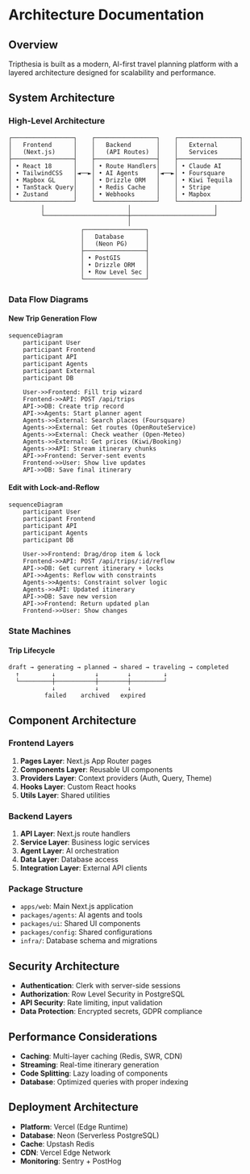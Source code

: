# Architecture Documentation

## Overview
Tripthesia is built as a modern, AI-first travel planning platform with a layered architecture designed for scalability and performance.

## System Architecture

### High-Level Architecture
```
┌─────────────────┐    ┌─────────────────┐    ┌─────────────────┐
│   Frontend      │    │   Backend       │    │   External      │
│   (Next.js)     │    │   (API Routes)  │    │   Services      │
├─────────────────┤    ├─────────────────┤    ├─────────────────┤
│ • React 18      │    │ • Route Handlers│    │ • Claude AI     │
│ • TailwindCSS   │◄──►│ • AI Agents     │◄──►│ • Foursquare    │
│ • Mapbox GL     │    │ • Drizzle ORM   │    │ • Kiwi Tequila  │
│ • TanStack Query│    │ • Redis Cache   │    │ • Stripe        │
│ • Zustand       │    │ • Webhooks      │    │ • Mapbox        │
└─────────────────┘    └─────────────────┘    └─────────────────┘
         │                       │                       │
         └───────────────────────┼───────────────────────┘
                                 │
                    ┌─────────────────┐
                    │   Database      │
                    │   (Neon PG)     │
                    ├─────────────────┤
                    │ • PostGIS       │
                    │ • Drizzle ORM   │
                    │ • Row Level Sec │
                    └─────────────────┘
```

### Data Flow Diagrams

#### New Trip Generation Flow
```mermaid
sequenceDiagram
    participant User
    participant Frontend
    participant API
    participant Agents
    participant External
    participant DB

    User->>Frontend: Fill trip wizard
    Frontend->>API: POST /api/trips
    API->>DB: Create trip record
    API->>Agents: Start planner agent
    Agents->>External: Search places (Foursquare)
    Agents->>External: Get routes (OpenRouteService)
    Agents->>External: Check weather (Open-Meteo)
    Agents->>External: Get prices (Kiwi/Booking)
    Agents->>API: Stream itinerary chunks
    API->>Frontend: Server-sent events
    Frontend->>User: Show live updates
    API->>DB: Save final itinerary
```

#### Edit with Lock-and-Reflow
```mermaid
sequenceDiagram
    participant User
    participant Frontend
    participant API
    participant Agents
    participant DB

    User->>Frontend: Drag/drop item & lock
    Frontend->>API: POST /api/trips/:id/reflow
    API->>DB: Get current itinerary + locks
    API->>Agents: Reflow with constraints
    Agents->>Agents: Constraint solver logic
    Agents->>API: Updated itinerary
    API->>DB: Save new version
    API->>Frontend: Return updated plan
    Frontend->>User: Show changes
```

### State Machines

#### Trip Lifecycle
```
draft → generating → planned → shared → traveling → completed
  ↑         ↓           ↓        ↓         ↓
  └─────────┼───────────┼────────┼─────────┘
            ↓           ↓        ↓
          failed    archived   expired
```

## Component Architecture

### Frontend Layers
1. **Pages Layer**: Next.js App Router pages
2. **Components Layer**: Reusable UI components
3. **Providers Layer**: Context providers (Auth, Query, Theme)
4. **Hooks Layer**: Custom React hooks
5. **Utils Layer**: Shared utilities

### Backend Layers
1. **API Layer**: Next.js route handlers
2. **Service Layer**: Business logic services
3. **Agent Layer**: AI orchestration
4. **Data Layer**: Database access
5. **Integration Layer**: External API clients

### Package Structure
- `apps/web`: Main Next.js application
- `packages/agents`: AI agents and tools
- `packages/ui`: Shared UI components
- `packages/config`: Shared configurations
- `infra/`: Database schema and migrations

## Security Architecture
- **Authentication**: Clerk with server-side sessions
- **Authorization**: Row Level Security in PostgreSQL
- **API Security**: Rate limiting, input validation
- **Data Protection**: Encrypted secrets, GDPR compliance

## Performance Considerations
- **Caching**: Multi-layer caching (Redis, SWR, CDN)
- **Streaming**: Real-time itinerary generation
- **Code Splitting**: Lazy loading of components
- **Database**: Optimized queries with proper indexing

## Deployment Architecture
- **Platform**: Vercel (Edge Runtime)
- **Database**: Neon (Serverless PostgreSQL)
- **Cache**: Upstash Redis
- **CDN**: Vercel Edge Network
- **Monitoring**: Sentry + PostHog